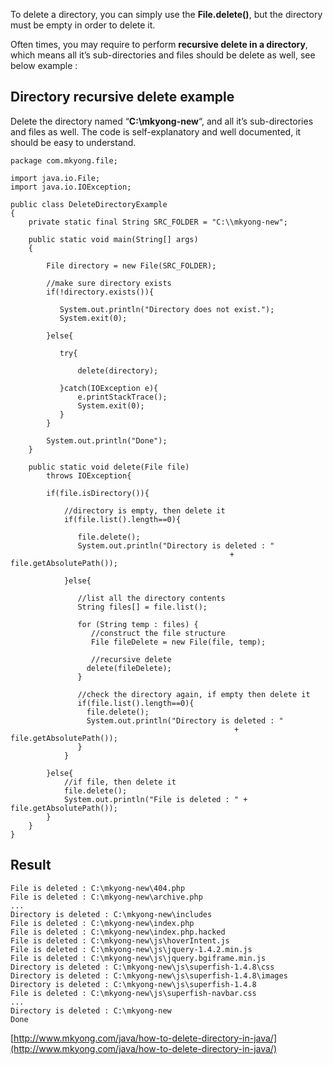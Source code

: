 To delete a directory, you can simply use the **File.delete()**, but the directory must be empty in order to delete it.

Often times, you may require to perform **recursive delete in a directory**, which means all it’s sub-directories and files should be delete as well, see below example :

## Directory recursive delete example

Delete the directory named “**C:\\mkyong-new**“, and all it’s sub-directories and files as well. The code is self-explanatory and well documented, it should be easy to understand.

    package com.mkyong.file;

    import java.io.File;
    import java.io.IOException;

    public class DeleteDirectoryExample
    {
        private static final String SRC_FOLDER = "C:\\mkyong-new";

        public static void main(String[] args)
        {

        	File directory = new File(SRC_FOLDER);

        	//make sure directory exists
        	if(!directory.exists()){

               System.out.println("Directory does not exist.");
               System.exit(0);

            }else{

               try{

                   delete(directory);

               }catch(IOException e){
                   e.printStackTrace();
                   System.exit(0);
               }
            }

        	System.out.println("Done");
        }

        public static void delete(File file)
        	throws IOException{

        	if(file.isDirectory()){

        		//directory is empty, then delete it
        		if(file.list().length==0){

        		   file.delete();
        		   System.out.println("Directory is deleted : "
                                                     + file.getAbsolutePath());

        		}else{

        		   //list all the directory contents
            	   String files[] = file.list();

            	   for (String temp : files) {
            	      //construct the file structure
            	      File fileDelete = new File(file, temp);

            	      //recursive delete
            	     delete(fileDelete);
            	   }

            	   //check the directory again, if empty then delete it
            	   if(file.list().length==0){
               	     file.delete();
            	     System.out.println("Directory is deleted : "
                                                      + file.getAbsolutePath());
            	   }
        		}

        	}else{
        		//if file, then delete it
        		file.delete();
        		System.out.println("File is deleted : " + file.getAbsolutePath());
        	}
        }
    }

## Result

    File is deleted : C:\mkyong-new\404.php
    File is deleted : C:\mkyong-new\archive.php
    ...
    Directory is deleted : C:\mkyong-new\includes
    File is deleted : C:\mkyong-new\index.php
    File is deleted : C:\mkyong-new\index.php.hacked
    File is deleted : C:\mkyong-new\js\hoverIntent.js
    File is deleted : C:\mkyong-new\js\jquery-1.4.2.min.js
    File is deleted : C:\mkyong-new\js\jquery.bgiframe.min.js
    Directory is deleted : C:\mkyong-new\js\superfish-1.4.8\css
    Directory is deleted : C:\mkyong-new\js\superfish-1.4.8\images
    Directory is deleted : C:\mkyong-new\js\superfish-1.4.8
    File is deleted : C:\mkyong-new\js\superfish-navbar.css
    ...
    Directory is deleted : C:\mkyong-new
    Done

[http://www.mkyong.com/java/how-to-delete-directory-in-java/](http://www.mkyong.com/java/how-to-delete-directory-in-java/)
